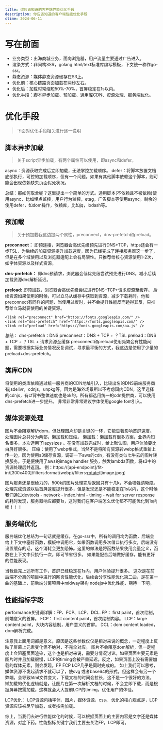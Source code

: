 ```yaml
---
title: 你应该知道的客户端性能优化手段
description: 你应该知道的客户端性能优化手段
ctime: 2024-06-11
---
```

# 写在前面
- 业务类型：出海商城业务，面向浏览器，用户流量主要通过广告进入。
- 渲染方式：非同构SSR，golang html/text标准库编写模板，下文统一称作go-ssr。
- 静态资源：媒体静态资源储存在S3上。
- 优化前：核心链路页面加载在两秒左右。
- 优化后：加载时常缩短50%-70%，首屏稳定在1s以内。
- 优化手段：脚本异步加载、预加载、通用库CDN、资源处理、服务端优化。

# 优化手段
> 下面对优化手段相关进行逐一说明
## 脚本异步加载
> 关于script异步加载，有两个属性可以使用，即async和defer。

async：资源获取完成后立即加载，无法掌控加载顺序。
defer：将脚本放置文档底部执行，可控的加载顺序，但有一个问题，如果有其他脚本依赖这个脚本，则可能会出现依赖缺失页面假死状况。

总结：那如何取舍呢？这里提出一个简单的方式。通用脚本(不依赖且不被依赖)使用async，比如埋点监控，用户行为监控，etag，广告脚本等使用async。剩余的使用defer，如dom操作，依赖库，比如jq，lodash等。


## 预加载
> 关于预加载我这边提两个属性，preconnect，dns-prefetch和preload。

**preconnect：**
即预连接，浏览器会高优先级预先进行DNS+TCP，https还会有一步TSL，为后续的加载资源提升加载速度，因为已经完成了连接服务器这一步了，但是在多个域使用以及浏览器适配上会有局限性。只推荐给核心资源使用1-2次，如字体资源以及样式资源。

**dns-prefetch：**
即dns预请求，浏览器会低优先级尝试预先进行DNS，减小后续加载资源dns解析延迟。

**preload:**
即预加载，浏览器会高优先级尝试进行DNS+TCP+请求资源至缓存。 后续资源如果使用的时候，可以立马从缓存中获取到资源，减少下载耗时。他和preconnect有同样的问题，当使用过度时，并不会提升性能反而适得其反，只推荐给立马就要使用的关键资源。

```
<link rel="preconnect" href="https://fonts.googleapis.com/" />
<link rel="dns-prefetch" href="https://fonts.googleapis.com/" />
<link rel="preload" href="https://fonts.googleapis.com/aa.js" />
```

总结： 
dns-prefetch：DNS
preconnect：DNS + TCP + ？TSL
preload：DNS + TCP + ？TSL + 请求资源至缓存
preconnect和preload使用频繁会有性能问题，需要根据实际业务情况反复调试，寻求最平衡的方式，我这边是使用了少量的preload+dns-prefetch。

## 类库CDN
将使用的类库依赖通过统一服务商的CDN地址引入，比较出名的DNS前端服务商有jsdelivr，cdnjs，unpkg等，因为是海外场景所以不考虑国内CDN。这里选择的cdnjs，有cf背书整体速度也是ok的。所有都选用统一的cdn提供商，可以使用dns-prefetch进一步提升。
非常非常非常建议字体使用google font引入。

## 媒体资源处理
图片不会阻塞解析dom，但处理图片却是关键的一环，它能显著影响首屏速度。处理图片总共分为两部，懒加载和压缩。
懒加载：懒加载有很多方案，业界内知名很多，本次选用了lazysizes 。在没有加载完成时，给上默认图，用户体验要比白屏好很多。
压缩：使用了webp格式，当然不是将所有资源转webp格式重新上传一边，因为使用s3储存资源，调研一下aws的cdn，有没有类似七牛云的图片转换服务，于是便使用了aws的image handler 服务，触发lambda函数，将s3中的资源处理后并返回。
例：https://[api-endpoint]/fit-in/[300x400]/filters:format(webp)/filters:[rotate](<90>)/[image.jpeg]

图片服务还是很给力的，500k的图片处理完后返回只有十几k，不会牺牲清晰度。处理完成资源以后首屏速度提升很多，但是发现还是不能稳定在1s以内，这个时候我们通过devtools - network - index.html - timing - wait for server response的耗时发现，服务器响应都要1s，这时我们在客户端怎么优化都不可能优化到1s内哇！！！

## 服务端优化
服务端优化总结为一句话就是缓存，在go-ssr中，所有的调用均为函数，后端会给上下文中塞好函数，模板中调用它，如果函数调用多次借口执行多次，后端没有设置缓存的话，这个消耗会更加恐怖。这里的做法是将函数结果使用变量定义，函数在上下文中只执行一次，即可节省很多。 如果能配合后端做好缓存，能有更好的性能表现。

当我做完上述所有工作，首屏已经稳定在1s内，用户体验提升很多。 这次是在前后端不分离的项目中进行的网页性能优化，后续会分享性能优化第二曲，是在第一曲的基础上，前后端分离项目中midway架构 nodejs中优化性能，期待一下吧。

## 性能指标字段
performance关键词详解：FP、FCP、LCP、DCL.
FP： first paint，首次绘制，前端意义的首屏。
FCP： first content paint，首次绘制内容。
LCP：large content paint，大块内容绘制，用户意义的首屏。
DCL：dom content loaded，dom解析完成。

注意我上面用词都是意义，原因是这些参数仅仅是相对来说的概念，一定程度上反映了屏幕上元素变化但不绝对，不完全对应。
图片不会阻塞dom解析，但一定程度上会阻塞页面渲染，这个也是相对来说，需要分情况讨论。如果页面主要元素是图片时并且加载很慢，LCP的timing会被严重延迟。反之，如果页面上没有需要加载的媒体元素，则会发现，FP FCP LCP几乎是同时完成的。
如上我们可以思考，媒体资源不发起请求不就可以了，使svg 或者base64的形式。但这样会有另一个弊端，会导致html文件变大，下载文档的时间会拉长，这不是一个很好的方法。
懒加载的优化逻辑就是，让图片在第一次解析文档的时候，不会立即下载，而是根据屏幕按需加载，这样就会大大提前LCP的timing，优化用户的体验。

LCP优化：
LCP资源包括字体，图片，媒体资源，css。
优化的核心观点是，LCP资源应该被尽早加载，或者按需加载。

综上，当我们去进行性能优化的时候，可以根据页面上的主要内容是文字还是媒体资源，对症下药。性能指标关键字我们主要去关注FP，LCP即可。



